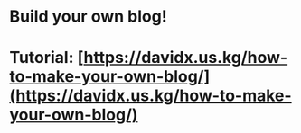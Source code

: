 # Build your own blog!
# Tutorial: [https://davidx.us.kg/how-to-make-your-own-blog/](https://davidx.us.kg/how-to-make-your-own-blog/)